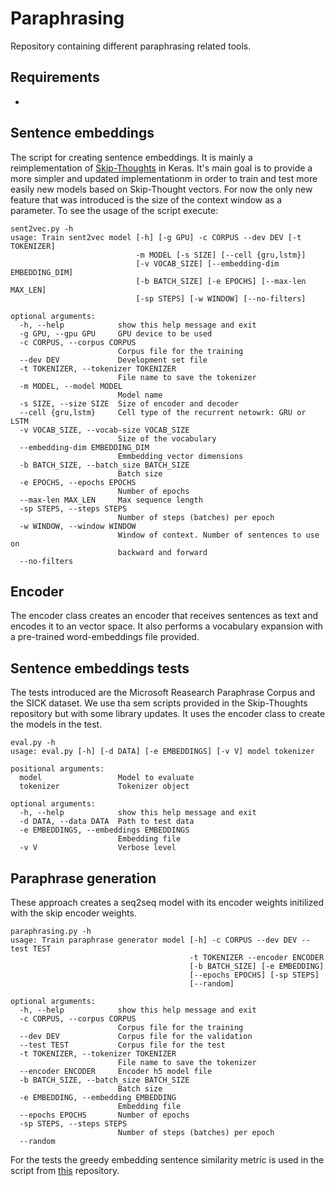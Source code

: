 # Paraphrasing

Repository containing different paraphrasing related tools.

## Requirements
- 

## Sentence embeddings
The script for creating sentence embeddings. It is mainly a reimplementation of [Skip-Thoughts](https://github.com/ryankiros/skip-thoughts) in Keras. It's main goal is to provide a more simpler and updated implementationm in order to train and test more easily new models based on Skip-Thought vectors. For now the only new feature that was introduced is the size of the context window as a parameter. To see the usage of the script execute:
```
sent2vec.py -h
usage: Train sent2vec model [-h] [-g GPU] -c CORPUS --dev DEV [-t TOKENIZER]
                            -m MODEL [-s SIZE] [--cell {gru,lstm}]
                            [-v VOCAB_SIZE] [--embedding-dim EMBEDDING_DIM]
                            [-b BATCH_SIZE] [-e EPOCHS] [--max-len MAX_LEN]
                            [-sp STEPS] [-w WINDOW] [--no-filters]

optional arguments:
  -h, --help            show this help message and exit
  -g GPU, --gpu GPU     GPU device to be used
  -c CORPUS, --corpus CORPUS
                        Corpus file for the training
  --dev DEV             Development set file
  -t TOKENIZER, --tokenizer TOKENIZER
                        File name to save the tokenizer
  -m MODEL, --model MODEL
                        Model name
  -s SIZE, --size SIZE  Size of encoder and decoder
  --cell {gru,lstm}     Cell type of the recurrent netowrk: GRU or LSTM
  -v VOCAB_SIZE, --vocab-size VOCAB_SIZE
                        Size of the vocabulary
  --embedding-dim EMBEDDING_DIM
                        Emmbedding vector dimensions
  -b BATCH_SIZE, --batch_size BATCH_SIZE
                        Batch size
  -e EPOCHS, --epochs EPOCHS
                        Number of epochs
  --max-len MAX_LEN     Max sequence length
  -sp STEPS, --steps STEPS
                        Number of steps (batches) per epoch
  -w WINDOW, --window WINDOW
                        Window of context. Number of sentences to use on
                        backward and forward
  --no-filters
```

## Encoder
The encoder class creates an encoder that receives sentences as text and encodes it to an vector space. It also performs a vocabulary expansion with a pre-trained word-embeddings file provided.

## Sentence embeddings tests
The tests introduced are the Microsoft Reasearch Paraphrase Corpus and the SICK dataset. We use tha sem scripts provided in the Skip-Thoughts repository but with some library updates. It uses the encoder class to create the models in the test.
```
eval.py -h
usage: eval.py [-h] [-d DATA] [-e EMBEDDINGS] [-v V] model tokenizer

positional arguments:
  model                 Model to evaluate
  tokenizer             Tokenizer object

optional arguments:
  -h, --help            show this help message and exit
  -d DATA, --data DATA  Path to test data
  -e EMBEDDINGS, --embeddings EMBEDDINGS
                        Embedding file
  -v V                  Verbose level
```

## Paraphrase generation
These approach creates a seq2seq model with its encoder weights initilized with the skip encoder weights.
```
paraphrasing.py -h
usage: Train paraphrase generator model [-h] -c CORPUS --dev DEV --test TEST
                                        -t TOKENIZER --encoder ENCODER
                                        [-b BATCH_SIZE] [-e EMBEDDING]
                                        [--epochs EPOCHS] [-sp STEPS]
                                        [--random]

optional arguments:
  -h, --help            show this help message and exit
  -c CORPUS, --corpus CORPUS
                        Corpus file for the training
  --dev DEV             Corpus file for the validation
  --test TEST           Corpus file for the test
  -t TOKENIZER, --tokenizer TOKENIZER
                        File name to save the tokenizer
  --encoder ENCODER     Encoder h5 model file
  -b BATCH_SIZE, --batch_size BATCH_SIZE
                        Batch size
  -e EMBEDDING, --embedding EMBEDDING
                        Embedding file
  --epochs EPOCHS       Number of epochs
  -sp STEPS, --steps STEPS
                        Number of steps (batches) per epoch
  --random
```
For the tests the greedy embedding sentence similarity metric is used in the script from [this](https://github.com/julianser/hed-dlg-truncated) repository.
